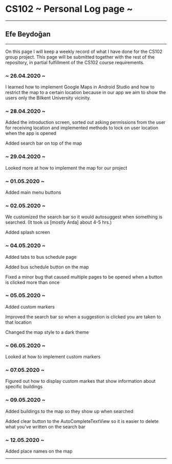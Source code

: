 # CS102 ~ Personal Log page ~
****
## Efe Beydoğan
****

On this page I will keep a weekly record of what I have done for the CS102 group project. This page will be submitted together with the rest of the repository, in partial fulfillment of the CS102 course requirements.

### ~ 26.04.2020 ~
I learned how to implement Google Maps in Android Studio and how to restrict the map to a certain location because in our app we aim to show the users only the Bilkent University vicinity.
### ~ 28.04.2020 ~
Added the introduction screen, sorted out asking permissions from the user for receiving location and implemented methods to lock on user location when the app is opened

Added search bar on top of the map

### ~ 29.04.2020 ~
Looked more at how to implement the map for our project

### ~ 01.05.2020 ~
Added main menu buttons

### ~ 02.05.2020 ~
We customized the search bar so it would autosuggest when something is searched. (It took us [mostly Arda] about 4-5 hrs.)

Added splash screen

### ~ 04.05.2020 ~
Added tabs to bus schedule page

Added bus schedule button on the map

Fixed a minor bug that caused multiple pages to be opened when a button is clicked more than once

### ~ 05.05.2020 ~
Added custom markers

Improved the search bar so when a suggestion is clicked you are taken to that location

Changed the map style to a dark theme

### ~ 06.05.2020 ~
Looked at how to implement custom markers

### ~ 07.05.2020 ~
Figured out how to display custom markes that show information about specific buildings

### ~ 09.05.2020 ~
Added buildings to the map so they show up when searched

Added clear button to the AutoCompleteTextView so it is easier to delete what you've written on the search bar

### ~ 12.05.2020 ~
Added place names on the map

****
